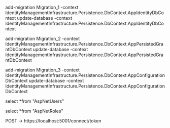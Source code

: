 add-migration Migration_1 -context IdentityManagementInfrastructure.Persistence.DbContext.AppIdentityDbContext
update-database -context IdentityManagementInfrastructure.Persistence.DbContext.AppIdentityDbContext


add-migration Migration_2 -context IdentityManagementInfrastructure.Persistence.DbContext.AppPersistedGrantDbContext
update-database -context IdentityManagementInfrastructure.Persistence.DbContext.AppPersistedGrantDbContext

add-migration Migration_3 -context IdentityManagementInfrastructure.Persistence.DbContext.AppConfigurationDbContext
update-database -context IdentityManagementInfrastructure.Persistence.DbContext.AppConfigurationDbContext


select *from "AspNetUsers"

select *from "AspNetRoles"


POST -> https://localhost:5001/connect/token